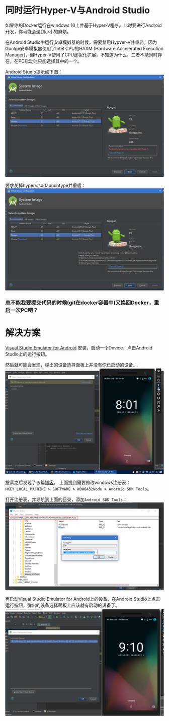 # 同时运行Hyper-V与Android Studio
如果你的Docker运行在windows 10上并基于Hyper-V程序。此时要进行Android开发，你可能会遇到小小的麻烦。

在Android Studio中运行安卓模拟器的时候，需要禁用Hypver-V并重启。因为Goolge安卓模拟器使用了Intel CPU的HAXM (Hardware Accelerated Execution Manager)，但Hyper-V使用了CPU虚拟化扩展，不知道为什么，二者不能同时存在，在PC启动时只能选择其中的一个。

Android Studio提示如下图：
![android-emulator-incompatible-with-hyper-v.png](https://raw.githubusercontent.com/CoinXu/blog/master/docker/usage/android-emulator-incompatible-with-hyper-v.png)

要求关掉hypervisorlaunchtype并重启：
![set-hypervisorlaunchtype-of.png](https://raw.githubusercontent.com/CoinXu/blog/master/docker/usage/set-hypervisorlaunchtype-of.png)

### 总不能我要提交代码的时候(git在docker容器中)又换回Docker，重启一次PC吧？

# 解决方案
[Visual Studio Emulator for Android](https://www.visualstudio.com/vs/msft-android-emulator/)
安装，启动一个Device，点击Android Studio上的运行按钮。

然后就可能会发现，弹出的设备选择面板上并没有你已启动的设备....
![connected-devices-none](https://raw.githubusercontent.com/CoinXu/blog/master/docker/usage/connected-devices-none.png)

搜索之后发现了该篇[博客](https://www.clearlyagileinc.com/blog/using-the-visual-studio-android-emulator-with-android-studio)，
上面提到需要修改windows注册表：`HKEY_LOCAL_MACHINE > SOFTWARE > WOW6432Node > Android SDK Tools`。

打开注册表，并导航到上面的目录，添加`Android SDK Tools`：
![connected-devices-none](https://raw.githubusercontent.com/CoinXu/blog/master/docker/usage/reg-androiod-sdk-tools.png)

再启动Visual Studio Emulator for Android上的设备、在Android Studio上点击运行按钮，弹出的设备选择面板上应该就有启动的设备了。
![android-studio-emulator-in-connected-list](https://raw.githubusercontent.com/CoinXu/blog/master/docker/usage/android-studio-emulator-in-connected-list.png)






